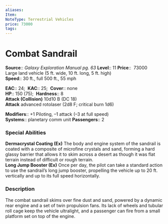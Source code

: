```yaml
---
aliases: 
Item:
NoteType: Terrestrial Vehicles
price: 73000
tags: 
---
```


# Combat Sandrail

**Source**:: _Galaxy Exploration Manual pg. 63_
**Level**:: 11
**Price**::  73000  
Large land vehicle (5 ft. wide, 10 ft. long, 5 ft. high)  
**Speed**:: 30 ft., full 500 ft., 55 mph  

**EAC**:: 24; 
**KAC**:: 25; 
**Cover**:: none  
**HP**:: 150 (75); 
**Hardness**:: 8  
**Attack (Collision)** 10d10 B (DC 18)  
**Attack** advanced rotolaser (2d8 F; critical burn 1d6)  

**Modifiers**:: +1 Piloting, –1 attack (–3 at full speed)  
**Systems**:: planetary comm unit
**Passengers**:: 2  

### Special Abilities

**Dermacrystal Coating (Ex)** The body and engine system of the sandrail is coated with a composite of microfine crystals and sand, forming a hard glassy barrier that allows it to skim across a desert as though it was flat terrain instead of difficult or rough terrain.  
**Long Jump Booster (Ex)** Once per day, the pilot can take a standard action to use the sandrail’s long jump booster, propelling the vehicle up to 20 ft. vertically and up to its full speed horizontally.

### Description

The combat sandrail skims over fine dust and sand, powered by a dynamic rear engine and a set of twin propulsion fans. Its lack of wheels and tubular roll cage keep the vehicle ultralight, and a passenger can fire from a small platform set on top of the engine.
